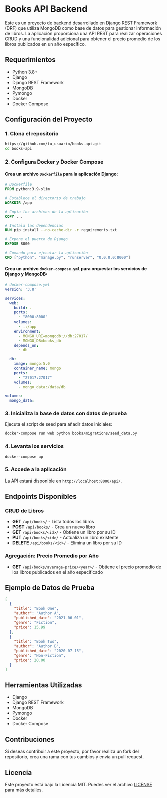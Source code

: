 # Books API Backend

Este es un proyecto de backend desarrollado en Django REST Framework (DRF) que utiliza MongoDB como base de datos para gestionar información de libros. La aplicación proporciona una API REST para realizar operaciones CRUD y una funcionalidad adicional para obtener el precio promedio de los libros publicados en un año específico.

## Requerimientos
- Python 3.8+
- Django
- Django REST Framework
- MongoDB
- Pymongo
- Docker
- Docker Compose

## Configuración del Proyecto

### 1. Clona el repositorio
```bash
https://github.com/tu_usuario/books-api.git
cd books-api
```

### 2. Configura Docker y Docker Compose
#### Crea un archivo `Dockerfile` para la aplicación Django:
```Dockerfile
# Dockerfile
FROM python:3.9-slim

# Establece el directorio de trabajo
WORKDIR /app

# Copia los archivos de la aplicación
COPY . .

# Instala las dependencias
RUN pip install --no-cache-dir -r requirements.txt

# Expone el puerto de Django
EXPOSE 8000

# Comando para ejecutar la aplicación
CMD ["python", "manage.py", "runserver", "0.0.0.0:8000"]
```

#### Crea un archivo `docker-compose.yml` para orquestar los servicios de Django y MongoDB:
```yaml
# docker-compose.yml
version: '3.8'

services:
  web:
    build: .
    ports:
      - "8000:8000"
    volumes:
      - .:/app
    environment:
      - MONGO_URI=mongodb://db:27017/
      - MONGO_DB=books_db
    depends_on:
      - db

  db:
    image: mongo:5.0
    container_name: mongo
    ports:
      - "27017:27017"
    volumes:
      - mongo_data:/data/db

volumes:
  mongo_data:
```

### 3. Inicializa la base de datos con datos de prueba
Ejecuta el script de seed para añadir datos iniciales:
```bash
docker-compose run web python books/migrations/seed_data.py
```

### 4. Levanta los servicios
```bash
docker-compose up
```

### 5. Accede a la aplicación
La API estará disponible en `http://localhost:8000/api/`.

## Endpoints Disponibles

### CRUD de Libros
- **GET** `/api/books/` - Lista todos los libros
- **POST** `/api/books/` - Crea un nuevo libro
- **GET** `/api/books/<id>/` - Obtiene un libro por su ID
- **PUT** `/api/books/<id>/` - Actualiza un libro existente
- **DELETE** `/api/books/<id>/` - Elimina un libro por su ID

### Agregación: Precio Promedio por Año
- **GET** `/api/books/average-price/<year>/` - Obtiene el precio promedio de los libros publicados en el año especificado

## Ejemplo de Datos de Prueba
```json
[
  {
    "title": "Book One",
    "author": "Author A",
    "published_date": "2021-06-01",
    "genre": "Fiction",
    "price": 15.99
  },
  {
    "title": "Book Two",
    "author": "Author B",
    "published_date": "2020-07-15",
    "genre": "Non-Fiction",
    "price": 20.00
  }
]
```

## Herramientas Utilizadas
- Django
- Django REST Framework
- MongoDB
- Pymongo
- Docker
- Docker Compose

## Contribuciones
Si deseas contribuir a este proyecto, por favor realiza un fork del repositorio, crea una rama con tus cambios y envía un pull request.

## Licencia
Este proyecto está bajo la Licencia MIT. Puedes ver el archivo [LICENSE](LICENSE) para más detalles.

